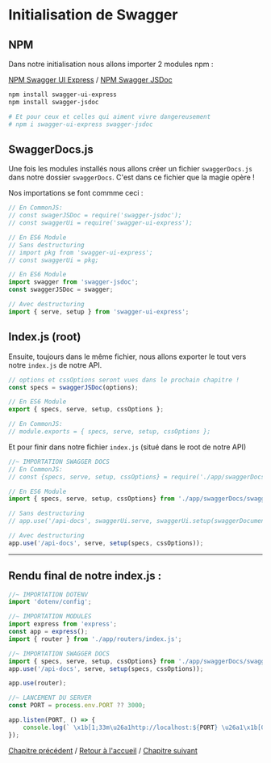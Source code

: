 # Initialisation de Swagger

## NPM

Dans notre initialisation nous allons importer 2 modules npm :

[NPM Swagger UI Express](https://www.npmjs.com/package/swagger-ui-express) /
[NPM Swagger JSDoc](https://www.npmjs.com/package/swagger-jsdoc)

```sh
npm install swagger-ui-express
npm install swagger-jsdoc

# Et pour ceux et celles qui aiment vivre dangereusement
# npm i swagger-ui-express swagger-jsdoc
```

## SwaggerDocs.js

Une fois les modules installés nous allons créer un fichier `swaggerDocs.js` dans notre dossier `swaggerDocs`.
C'est dans ce fichier que la magie opère !

Nos importations se font commme ceci :

```js
// En CommonJS:
// const swagerJSDoc = require('swagger-jsdoc');
// const swaggerUi = require('swagger-ui-express');

// En ES6 Module
// Sans destructuring
// import pkg from 'swagger-ui-express';
// const swaggerUi = pkg;

// En ES6 Module
import swagger from 'swagger-jsdoc';
const swaggerJSDoc = swagger;

// Avec destructuring
import { serve, setup } from 'swagger-ui-express';
```

## Index.js (root)

Ensuite, toujours dans le même fichier, nous allons exporter le tout vers notre `index.js` de notre API.

```js
// options et cssOptions seront vues dans le prochain chapitre !
const specs = swaggerJSDoc(options);

// En ES6 Module
export { specs, serve, setup, cssOptions };

// En CommonJS:
// module.exports = { specs, serve, setup, cssOptions };
```

Et pour finir dans notre fichier `index.js` (situé dans le root de notre API)

```js
//~ IMPORTATION SWAGGER DOCS
// En CommonJS:
// const {specs, serve, setup, cssOptions} = require('./app/swaggerDocs/swaggerDocs.js');

// En ES6 Module
import { specs, serve, setup, cssOptions} from './app/swaggerDocs/swaggerDocs.js';

// Sans destructuring 
// app.use('/api-docs', swaggerUi.serve, swaggerUi.setup(swaggerDocument, options));

// Avec destructuring
app.use('/api-docs', serve, setup(specs, cssOptions));
```

---
## Rendu final de notre index.js :

```js
//~ IMPORTATION DOTENV
import 'dotenv/config';

//~ IMPORTATION MODULES
import express from 'express';
const app = express();
import { router } from './app/routers/index.js';

//~ IMPORTATION SWAGGER DOCS
import { specs, serve, setup, cssOptions} from './app/swaggerDocs/swaggerDocs.js';
app.use('/api-docs', serve, setup(specs, cssOptions));

app.use(router);

//~ LANCEMENT DU SERVER
const PORT = process.env.PORT ?? 3000;

app.listen(PORT, () => {
    console.log(` \x1b[1;33m\u26a1http://localhost:${PORT} \u26a1\x1b[0m`);
});
```

[Chapitre précédent](01_Architecture.md) / [Retour à l'accueil](../README.md) / [Chapitre suivant](03_options.md) 
